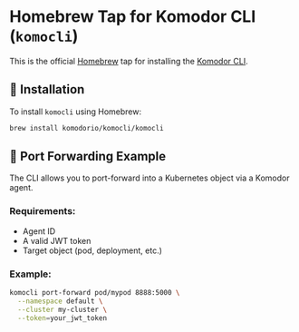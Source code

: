 # Homebrew Tap for Komodor CLI (`komocli`)

This is the official [Homebrew](https://brew.sh) tap for installing the [Komodor CLI](https://github.com/komodorio/komocli).

## 🚀 Installation

To install `komocli` using Homebrew:

```bash
brew install komodorio/komocli/komocli
````

## 🧪 Port Forwarding Example

The CLI allows you to port-forward into a Kubernetes object via a Komodor agent.

### Requirements:

* Agent ID
* A valid JWT token
* Target object (pod, deployment, etc.)

### Example:

```bash
komocli port-forward pod/mypod 8888:5000 \
  --namespace default \
  --cluster my-cluster \
  --token=your_jwt_token
```